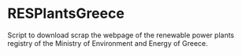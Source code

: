 # RESPlantsGreece
Script to download scrap the webpage of the renewable power plants registry of the Ministry of Environment and Energy of Greece.
